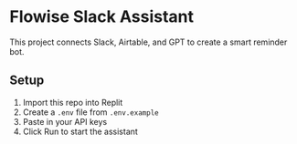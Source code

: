 # Flowise Slack Assistant

This project connects Slack, Airtable, and GPT to create a smart reminder bot.

## Setup
1. Import this repo into Replit
2. Create a `.env` file from `.env.example`
3. Paste in your API keys
4. Click Run to start the assistant
